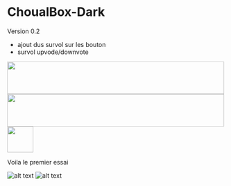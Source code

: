 # ChoualBox-Dark

Version 0.2

- ajout dus survol sur les bouton
- survol upvode/downvote

<img src="https://thumbs.gfycat.com/ClosedLittleClownanemonefish-size_restricted.gif" width="500" height="75" />
<img src="https://thumbs.gfycat.com/AdeptHighlevelArieltoucan-size_restricted.gif" width="500" height="75" />
<img src="https://thumbs.gfycat.com/WeeUnsteadyFlounder-size_restricted.gif" width="60" height="60" />

Voila le premier essai

![alt text](https://image.noelshack.com/fichiers/2018/19/5/1526041012-choulaboxdarkacceuil.jpg)
![alt text](https://image.noelshack.com/fichiers/2018/19/5/1526041017-choulaboxdarkbox.jpg)
